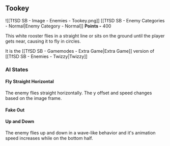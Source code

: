 ## Tookey
![[TfSD SB - Image - Enemies - Tookey.png]]
[[TfSD SB - Enemy Categories - Normal|Enemy Category - Normal]]
**Points -** 400

This white rooster flies in a straight line or sits on the ground until the player gets near, causing it to fly in circles.

It is the [[TfSD SB - Gamemodes - Extra Game|Extra Game]] version of [[TfSD SB - Enemies - Twizzy|Twizzy]]
### AI States
#### Fly Straight Horizontal
The enemy flies straight horizontally. The y offset and speed changes based on the image frame.
#### Fake Out
#### Up and Down
The enemy flies up and down in a wave-like behavior and it's animation speed increases while on the bottom half.
